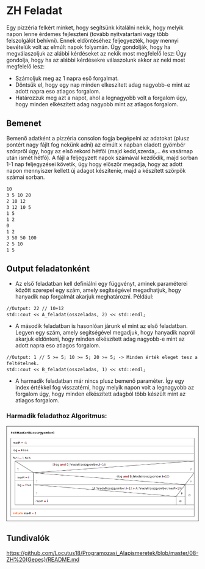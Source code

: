# ZH Feladat
Egy pizzéria felkért minket, hogy segítsünk kitalálni nekik, hogy melyik napon lenne érdemes fejleszteni (tovább nyitvatartani vagy több felszolgálót behívni). Ennek eldöntéséhez feljegyezték, hogy mennyi bevételük volt az elmúlt napok folyamán. Úgy gondolják, hogy ha megválaszoljuk az alábbi kérdéseket az nekik most megfelelő lesz:
Úgy gondolja, hogy ha az alábbi kérdésekre válaszolunk akkor az neki most megfelelő lesz:
 * Számoljuk meg az 1 napra eső forgalmat.
 * Döntsük el, hogy egy nap minden elkeszitett adag nagyobb-e mint az adott napra eso atlagos forgalom.
 * Határozzuk meg azt a napot, ahol a legnagyobb volt a forgalom úgy, hogy minden elkészített adag nagyobb mint az atlagos forgalom.

## Bemenet
Bemenő adatként a pizzéria consolon fogja begépelni az adatokat (plusz pontért nagy fájlt fog nekünk adni) az elmúlt x napban eladott gyömbér szörpről úgy, hogy az első rekord hétfői (majd kedd,szerda,... és vasárnap után ismét hétfő). A fájl a feljegyzett napok számával kezdődik, majd sorban 1-1 nap feljegyzései követik, úgy hogy először megadja, hogy az adott napon mennyiszer kellett új adagot készítenie, majd a készített szörpök számai sorban.
```
10
3 5 10 20
2 10 12
3 12 10 5
1 5
1 2
0
1 2
3 50 50 100
2 5 10
1 5
```

## Output feladatonként

 * Az első feladatban kell definiálni egy függvényt, aminek paraméterei között szerepel egy szám, amely segítségével megadhatjuk, hogy hanyadik nap forgalmát akarjuk meghatározni. Például:
```
//Output: 22 // 10+12
std::cout << A_feladat(osszeladas, 2) << std::endl;
```
 * A második feladatban is hasonlóan járunk el mint az első feladatban. Legyen egy szám, amely segítségével megadjuk, hogy hanyadik napról akarjuk eldönteni, hogy minden elkészített adag nagyobb-e mint az adott napra eso atlagos forgalom.
```
//Output: 1 // 5 >= 5; 10 >= 5; 20 >= 5; -> Minden érték eleget tesz a feltételnek.
std::cout << B_feladat(osszeladas, 1) << std::endl;
```

 * A harmadik feladatban már nincs plusz bemenő paraméter. Így egy index értékkel fog visszatérni, hogy melyik napon volt a legnagyobb az forgalom úgy, hogy minden elkészített adagból több készült mint az atlagos forgalom.



### Harmadik feladathoz Algoritmus:
![FeltMaxKer](FeltMaxKer.png)

## Tundivalók
https://github.com/Locutus18/Programozasi_Alapismeretek/blob/master/08-ZH%20(Gepes)/README.md
